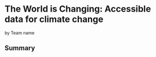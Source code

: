 The World is Changing: Accessible data for climate change
================
by Team name

## Summary

<!-- Write-up of your project and findings go here. -->
<!-- Think of this as the text of your presentation. -->
<!-- The length should be roughly 5 minutes when read out loud. -->
<!-- Although pacing varies, a 5-minute speech is roughly 750 words. -->
<!-- To use the word count addin, select the text you want to count the words of (probably this is the -->
<!-- Summary section of this document, go to Addins, and select the `Word count` addin). -->
<!-- This addin counts words using two different algorithms, but the results should be similar and as long as you're in the ballpark of 750 words, you're good! -->
<!-- The addin will ignore code chunks and only count the words in prose. -->
<!-- You can also load your data here and present any analysis results / plots, but I strongly urge you to keep that to a minimum (maybe only the most important graphic, if you have one you can choose). -->
<!-- And make sure to hide your code with  `echo = FALSE` unless the point you are trying to make is about the code itself. -->
<!-- Your results with proper output and graphics go in your presentation, this space is for a brief summary of your project. -->
<!-- ```{r load-data, echo = FALSE} -->
<!-- # load data here, if you like -->
<!-- ``` -->
<!-- ## Presentation -->
<!-- Our presentation can be found [here](presentation/presentation.html). -->
<!-- ## Data -->
<!-- Include a citation for your data here. -->
<!-- See http://libraryguides.vu.edu.au/c.php?g=386501&p=4347840 for guidance on proper citation for datasets. -->
<!-- If you got your data off the web, make sure to note the retrieval date. -->
<!-- ## References -->
<!-- List any references here. You should, at a minimum, list your data source. -->
